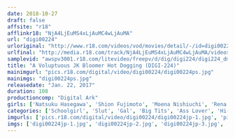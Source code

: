 ```yaml
---
date: 2018-10-27
draft: false
affsite: "r18"
afflinkr18: "NjA4LjEuMS4xLjAuMC4wLjAuMA"
url: "digi00224"
urloriginal: "http://www.r18.com/videos/vod/movies/detail/-/id=digi00224"
urlfinal: "http://media.r18.com/track/NjA4LjEuMS4xLjAuMC4wLjAuMA/videos/vod/movies/detail/-/id=digi00224"
samplevid: "awspv3001.r18.com/litevideo/freepv/d/dig/digi224/digi224_dmb_w.mp4"
title: "A Voluptuous JK Bloomer Hot Dogging (DIGI-224)"
mainimgurl: "pics.r18.com/digital/video/digi00224/digi00224ps.jpg"
mainimgs: "digi00224ps.jpg"
releasedate: "Jan. 22, 2017"
duration: 108
productioncomp: "Digital Ark"
girls: ['Natsuku Hasegawa', 'Shion Fujimoto', 'Moena Nishiuchi', 'Rena Kizaki', 'Noa', 'Airi Fujii', 'Konoha Kasukabe', 'MIRANO', 'An Mizutani']
categories: ['Schoolgirl', 'Slut', 'Gal', 'Big Tits', 'Ass Lover', 'Hi-Def']
imgurls: ['pics.r18.com/digital/video/digi00224/digi00224jp-1.jpg', 'pics.r18.com/digital/video/digi00224/digi00224jp-2.jpg', 'pics.r18.com/digital/video/digi00224/digi00224jp-3.jpg', 'pics.r18.com/digital/video/digi00224/digi00224jp-4.jpg', 'pics.r18.com/digital/video/digi00224/digi00224jp-5.jpg', 'pics.r18.com/digital/video/digi00224/digi00224jp-6.jpg', 'pics.r18.com/digital/video/digi00224/digi00224jp-7.jpg', 'pics.r18.com/digital/video/digi00224/digi00224jp-8.jpg', 'pics.r18.com/digital/video/digi00224/digi00224jp-9.jpg', 'pics.r18.com/digital/video/digi00224/digi00224jp-10.jpg', 'pics.r18.com/digital/video/digi00224/digi00224jp-11.jpg', 'pics.r18.com/digital/video/digi00224/digi00224jp-12.jpg', 'pics.r18.com/digital/video/digi00224/digi00224jp-13.jpg', 'pics.r18.com/digital/video/digi00224/digi00224jp-14.jpg', 'pics.r18.com/digital/video/digi00224/digi00224jp-15.jpg', 'pics.r18.com/digital/video/digi00224/digi00224jp-16.jpg', 'pics.r18.com/digital/video/digi00224/digi00224jp-17.jpg', 'pics.r18.com/digital/video/digi00224/digi00224jp-18.jpg', 'pics.r18.com/digital/video/digi00224/digi00224jp-19.jpg', 'pics.r18.com/digital/video/digi00224/digi00224jp-20.jpg']
imgs: ['digi00224jp-1.jpg', 'digi00224jp-2.jpg', 'digi00224jp-3.jpg', 'digi00224jp-4.jpg', 'digi00224jp-5.jpg', 'digi00224jp-6.jpg', 'digi00224jp-7.jpg', 'digi00224jp-8.jpg', 'digi00224jp-9.jpg', 'digi00224jp-10.jpg', 'digi00224jp-11.jpg', 'digi00224jp-12.jpg', 'digi00224jp-13.jpg', 'digi00224jp-14.jpg', 'digi00224jp-15.jpg', 'digi00224jp-16.jpg', 'digi00224jp-17.jpg', 'digi00224jp-18.jpg', 'digi00224jp-19.jpg', 'digi00224jp-20.jpg']
---
```

